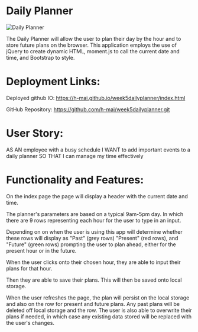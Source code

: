 # Daily Planner 

![Daily Planner](https://github.com/h-mai/week5dailyplanner/blob/main/Assets/Work%20Day%20Scheduler.gif)

The Daily Planner will allow the user to plan their day by the hour and to store future plans on the browser. This application employs the use of jQuery to create dynamic HTML, moment.js to call the current date and time, and Bootstrap to style. 

# Deployment Links:

Deployed github IO: https://h-mai.github.io/week5dailyplanner/index.html

GitHub Repository: https://github.com/h-mai/week5dailyplanner.git

# User Story: 

AS AN employee with a busy schedule
I WANT to add important events to a daily planner
SO THAT I can manage my time effectively

# Functionality and Features: 

On the index page the page will display a header with the current date and time.

The planner's parameters are based on a typical 9am-5pm day. In which there are 9 rows representing each hour for the user to type in an input. 

Depending on on when the user is using this app will determine whether these rows will display as "Past" (grey rows) "Present" (red rows), and "Future" (green rows) prompting the user to plan ahead, either for the present hour or in the future.

When the user clicks onto their chosen hour, they are able to input their plans for that hour. 

Then they are able to save their plans. This will then be saved onto local storage.

When the user refreshes the page, the plan will persist on the local storage and also on the row for present and future plans. Any past plans will be deleted off local storage and the row. The user is also able to overwrite their plans if needed, in which case any existing data stored will be replaced with the user's changes. 





